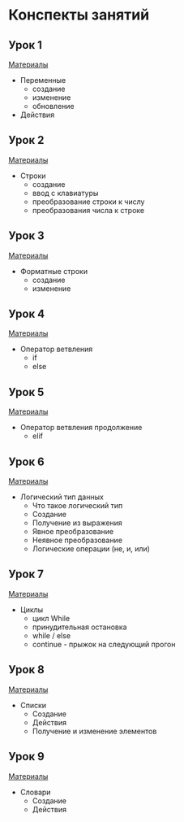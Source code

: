 # Конспекты занятий 

## Урок 1
[Материалы](./Урок_1/)
* Переменные
  - создание
  - изменение
  - обновление
* Действия

## Урок 2
[Материалы](./Урок_2/)
* Строки
  - создание
  - ввод с клавиатуры
  - преобразование строки к числу
  - преобразования числа к строке

## Урок 3
[Материалы](./Урок_3/)
* Форматные строки
  - создание
  - изменение

## Урок 4
[Материалы](./Урок_4/)
* Оператор ветвления
  - if
  - else

## Урок 5
[Материалы](./Урок_5/)
* Оператор ветвления продолжение
  * elif

## Урок 6
[Материалы](./Урок_6/)
* Логический тип данных
  * Что такое логический тип
  * Создание
  * Получение из выражения
  * Явное преобразование
  * Неявное преобразование
  * Логические операции (не, и, или)

## Урок 7
[Материалы](./Урок_7/)
* Циклы
  * цикл While
  * принудительная остановка
  * while / else
  * continue - прыжок на следующий прогон

## Урок 8
[Материалы](./Урок_8/)
* Списки
  * Создание
  * Действия
  * Получение и изменение элементов

## Урок 9
[Материалы](./Урок_9/)
* Словари
  * Создание
  * Действия